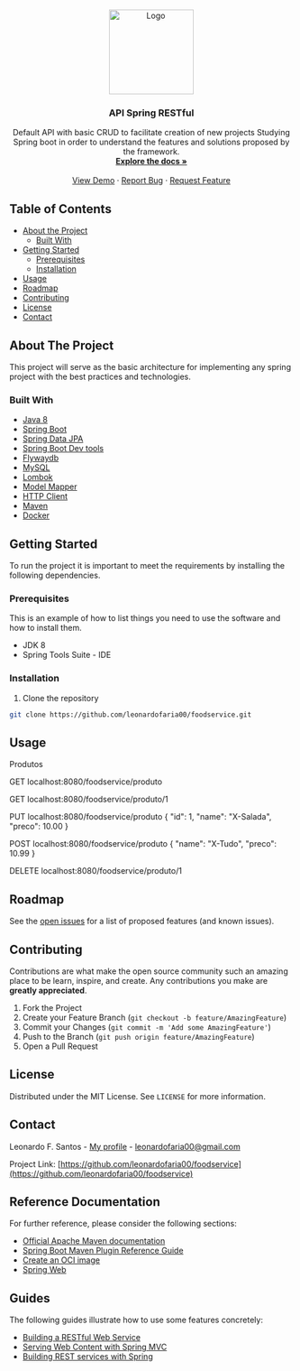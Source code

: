 <!--
*** Thanks for checking out this README Template. If you have a suggestion that would
*** make this better, please fork the repo and create a pull request or simply open
*** an issue with the tag "enhancement".
*** Thanks again! Now go create something AMAZING! :D
-->

<!-- PROJECT SHIELDS -->
<!--
*** I'm using markdown "reference style" links for readability.
*** Reference links are enclosed in brackets [ ] instead of parentheses ( ).
*** See the bottom of this document for the declaration of the reference variables
*** for contributors-url, forks-url, etc. This is an optional, concise syntax you may use.
*** https://www.markdownguide.org/basic-syntax/#reference-style-links
-->

<!-- [![Contributors][contributors-shield]][contributors-url]
[![Forks][forks-shield]][forks-url]
[![Stargazers][stars-shield]][stars-url]
[![Issues][issues-shield]][issues-url]
[![MIT License][license-shield]][license-url]
[![LinkedIn][linkedin-shield]][linkedin-url] -->

<!-- PROJECT LOGO -->
<br />
<p align="center">
  <a href="https://github.com/leonardofaria00/foodservice">
    <img src="https://spring.io/images/spring-logo-9146a4d3298760c2e7e49595184e1975.svg" alt="Logo" width="150" height="150">
  </a>

  <h3 align="center">API Spring RESTful</h3>

  <p align="center">
    Default API with basic CRUD to facilitate creation of new projects
    Studying Spring boot in order to understand the features and solutions proposed by the framework.
    <br />
    <a href="https://github.com/leonardofaria00/foodservice"><strong>Explore the docs »</strong></a>
    <br />
    <br />
    <a href="https://github.com/leonardofaria00/foodservice">View Demo</a>
    ·
    <a href="https://github.com/leonardofaria00/foodservice/issues">Report Bug</a>
    ·
    <a href="https://github.com/leonardofaria00/foodservice/issues">Request Feature</a>
  </p>
</p>

<!-- TABLE OF CONTENTS -->

## Table of Contents

- [About the Project](#about-the-project)
  - [Built With](#built-with)
- [Getting Started](#getting-started)
  - [Prerequisites](#prerequisites)
  - [Installation](#installation)
- [Usage](#usage)
- [Roadmap](#roadmap)
- [Contributing](#contributing)
- [License](#license)
- [Contact](#contact)
<!-- - [Acknowledgements](#acknowledgements) -->

<!-- ABOUT THE PROJECT -->

## About The Project

This project will serve as the basic architecture for implementing any spring project with the best practices and technologies.

### Built With

<!-- This section should list any major frameworks that you built your project using. Leave any add-ons/plugins for the acknowledgements section. Here are a few examples. -->

- [Java 8](https://www.oracle.com/br/java/technologies/javase/javase-jdk8-downloads.html)
- [Spring Boot](https://spring.io/projects/spring-boot)
- [Spring Data JPA](https://spring.io/projects/spring-data-jpa)
- [Spring Boot Dev tools](https://docs.spring.io/spring-boot/docs/1.5.16.RELEASE/reference/html/using-boot-devtools.html)
- [Flywaydb](https://flywaydb.org/)
- [MySQL](https://www.mysql.com/)
- [Lombok](https://projectlombok.org/)
- [Model Mapper](http://modelmapper.org/)
- [HTTP Client](https://docs.oracle.com/en/java/javase/11/docs/api/java.net.http/java/net/http/HttpClient.html)
- [Maven](https://maven.apache.org/)
- [Docker](https://www.docker.com/)


<!-- GETTING STARTED -->

## Getting Started

To run the project it is important to meet the requirements by installing the following dependencies.

### Prerequisites

This is an example of how to list things you need to use the software and how to install them.

- JDK 8
- Spring Tools Suite - IDE

### Installation

<!-- 1. Get a free API Key at [https://example.com](https://example.com) -->

1. Clone the repository

```sh
git clone https://github.com/leonardofaria00/foodservice.git
```

<!-- USAGE EXAMPLES -->

## Usage

<!-- Use this space to show useful examples of how a project can be used. Additional screenshots, code examples and demos work well in this space. You may also link to more resources. -->
Produtos

GET localhost:8080/foodservice/produto

GET localhost:8080/foodservice/produto/1

PUT localhost:8080/foodservice/produto
{
	"id": 1,
	"name": "X-Salada",
	"preco": 10.00
}

POST localhost:8080/foodservice/produto
{
	"name": "X-Tudo",
	"preco": 10.99
}

DELETE localhost:8080/foodservice/produto/1 


<!-- _For more examples, please refer to the [Documentation](https://example.com)_ -->

<!-- ROADMAP -->

## Roadmap

See the [open issues](https://github.com/leonardofaria00/foodservice/issues) for a list of proposed features (and known issues).

<!-- CONTRIBUTING -->

## Contributing

Contributions are what make the open source community such an amazing place to be learn, inspire, and create. Any contributions you make are **greatly appreciated**.

1. Fork the Project
2. Create your Feature Branch (`git checkout -b feature/AmazingFeature`)
3. Commit your Changes (`git commit -m 'Add some AmazingFeature'`)
4. Push to the Branch (`git push origin feature/AmazingFeature`)
5. Open a Pull Request

<!-- LICENSE -->

## License

Distributed under the MIT License. See `LICENSE` for more information.

<!-- CONTACT -->

## Contact

Leonardo F. Santos - [My profile](https://linktr.ee/faria.leo) - leonardofaria00@gmail.com

Project Link: [https://github.com/leonardofaria00/foodservice](https://github.com/leonardofaria00/foodservice)


## Reference Documentation
For further reference, please consider the following sections:

* [Official Apache Maven documentation](https://maven.apache.org/guides/index.html)
* [Spring Boot Maven Plugin Reference Guide](https://docs.spring.io/spring-boot/docs/2.3.1.RELEASE/maven-plugin/reference/html/)
* [Create an OCI image](https://docs.spring.io/spring-boot/docs/2.3.1.RELEASE/maven-plugin/reference/html/#build-image)
* [Spring Web](https://docs.spring.io/spring-boot/docs/2.3.1.RELEASE/reference/htmlsingle/#boot-features-developing-web-applications)


## Guides
The following guides illustrate how to use some features concretely:

* [Building a RESTful Web Service](https://spring.io/guides/gs/rest-service/)
* [Serving Web Content with Spring MVC](https://spring.io/guides/gs/serving-web-content/)
* [Building REST services with Spring](https://spring.io/guides/tutorials/bookmarks/)

<!-- ACKNOWLEDGEMENTS -->

<!-- ## Acknowledgements

- [GitHub Emoji Cheat Sheet](https://www.webpagefx.com/tools/emoji-cheat-sheet)
- [Img Shields](https://shields.io)
- [Choose an Open Source License](https://choosealicense.com)
- [GitHub Pages](https://pages.github.com)
- [Animate.css](https://daneden.github.io/animate.css)
- [Loaders.css](https://connoratherton.com/loaders)
- [Slick Carousel](https://kenwheeler.github.io/slick)
- [Smooth Scroll](https://github.com/cferdinandi/smooth-scroll)
- [Sticky Kit](http://leafo.net/sticky-kit)
- [JVectorMap](http://jvectormap.com)
- [Font Awesome](https://fontawesome.com) -->

<!-- MARKDOWN LINKS & IMAGES -->
<!-- https://www.markdownguide.org/basic-syntax/#reference-style-links -->

<!-- [contributors-shield]: https://img.shields.io/github/contributors/othneildrew/Best-README-Template.svg?style=flat-square
[contributors-url]: https://github.com/othneildrew/Best-README-Template/graphs/contributors
[forks-shield]: https://img.shields.io/github/forks/othneildrew/Best-README-Template.svg?style=flat-square
[forks-url]: https://github.com/othneildrew/Best-README-Template/network/members
[stars-shield]: https://img.shields.io/github/stars/othneildrew/Best-README-Template.svg?style=flat-square
[stars-url]: https://github.com/othneildrew/Best-README-Template/stargazers
[issues-shield]: https://img.shields.io/github/issues/othneildrew/Best-README-Template.svg?style=flat-square
[issues-url]: https://github.com/othneildrew/Best-README-Template/issues
[license-shield]: https://img.shields.io/github/license/othneildrew/Best-README-Template.svg?style=flat-square
[license-url]: https://github.com/othneildrew/Best-README-Template/blob/master/LICENSE.txt
[linkedin-shield]: https://img.shields.io/badge/-LinkedIn-black.svg?style=flat-square&logo=linkedin&colorB=555
[linkedin-url]: https://linkedin.com/in/othneildrew
[product-screenshot]: images/screenshot.png -->